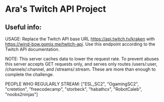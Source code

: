# Ara's Twitch API Project


## Useful info:

USAGE:
Replace the Twitch API base URL https://api.twitch.tv/kraken with https://wind-bow.gomix.me/twitch-api. Use this endpoint according to the Twitch API documentation.

NOTE:
This server caches data to lower the request rate. To prevent abuses this server accepts GET requests only, and serves only routes /users/:user, /channels/:channel, and /streams/:stream. These are more than enough to complete the challenge.

PEOPLE WHO REGULARLY STREAM:
["ESL_SC2", "OgamingSC2", "cretetion", "freecodecamp", "storbeck", "habathcx", "RobotCaleb", "noobs2ninjas"]
